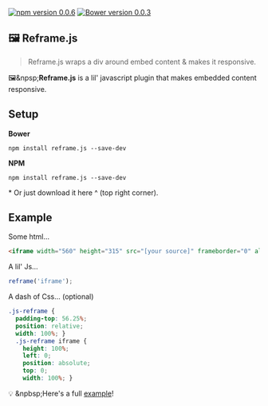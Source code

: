[![npm version 0.0.6](https://badge.fury.io/js/reframe.js.svg)](https://badge.fury.io/js/reframe.js)
[![Bower version 0.0.3](https://badge.fury.io/bo/reframe.js.svg)](https://badge.fury.io/bo/reframe.js)

## 🖼 Reframe.js

> Reframe.js wraps a div around embed content & makes it responsive.

🖼&npsp;**Reframe.js** is a lil' javascript plugin that makes embedded content responsive.

## Setup

**Bower**
```terminal
npm install reframe.js --save-dev
```

**NPM**
```terminal
npm install reframe.js --save-dev
```
\* Or just download it here ^ (top right corner).

## Example
Some html&hellip;
```html
<iframe width="560" height="315" src="[your source]" frameborder="0" allowfullscreen></iframe>
```

A lil' Js&hellip;
```javascript
reframe('iframe');

```
A dash of Css&hellip; (optional)
```css
.js-reframe {
  padding-top: 56.25%;
  position: relative;
  width: 100%; }
  .js-reframe iframe {
    height: 100%;
    left: 0;
    position: absolute;
    top: 0;
    width: 100%; }
```
💡 &npbsp;Here's a full [example](https://codepen.io/yowainwright/pen/amzAEo/)! 

